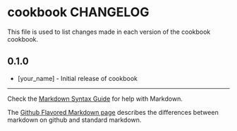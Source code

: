 cookbook CHANGELOG
==================

This file is used to list changes made in each version of the cookbook cookbook.

0.1.0
-----
- [your_name] - Initial release of cookbook

- - -
Check the [Markdown Syntax Guide](http://daringfireball.net/projects/markdown/syntax) for help with Markdown.

The [Github Flavored Markdown page](http://github.github.com/github-flavored-markdown/) describes the differences between markdown on github and standard markdown.
